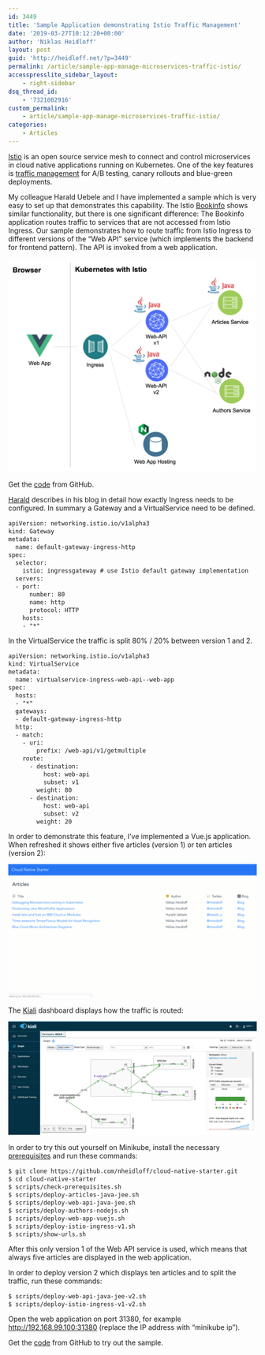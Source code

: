 ```yaml
---
id: 3449
title: 'Sample Application demonstrating Istio Traffic Management'
date: '2019-03-27T10:12:20+00:00'
author: 'Niklas Heidloff'
layout: post
guid: 'http://heidloff.net/?p=3449'
permalink: /article/sample-app-manage-microservices-traffic-istio/
accesspresslite_sidebar_layout:
    - right-sidebar
dsq_thread_id:
    - '7321002916'
custom_permalink:
    - article/sample-app-manage-microservices-traffic-istio/
categories:
    - Articles
---
```


[Istio](https://istio.io/) is an open source service mesh to connect and control microservices in cloud native applications running on Kubernetes. One of the key features is [traffic management](https://istio.io/docs/concepts/traffic-management/) for A/B testing, canary rollouts and blue-green deployments.

My colleague Harald Uebele and I have implemented a sample which is very easy to set up that demonstrates this capability. The Istio [Bookinfo](https://istio.io/docs/examples/bookinfo/) shows similar functionality, but there is one significant difference: The Bookinfo application routes traffic to services that are not accessed from Istio Ingress. Our sample demonstrates how to route traffic from Istio Ingress to different versions of the “Web API” service (which implements the backend for frontend pattern). The API is invoked from a web application.

![image](/assets/img/2019/03/istio-traffic-architecture.png)

Get the [code](https://github.com/nheidloff/cloud-native-starter) from GitHub.

[Harald](https://haralduebele.blog/2019/03/11/managing-microservices-traffic-with-istio/) describes in his blog in detail how exactly Ingress needs to be configured. In summary a Gateway and a VirtualService need to be defined.

```
apiVersion: networking.istio.io/v1alpha3
kind: Gateway
metadata:
  name: default-gateway-ingress-http
spec:
  selector:
    istio: ingressgateway # use Istio default gateway implementation
  servers:
  - port:
      number: 80
      name: http
      protocol: HTTP
    hosts:
    - "*"
```

In the VirtualService the traffic is split 80% / 20% between version 1 and 2.

```
apiVersion: networking.istio.io/v1alpha3
kind: VirtualService
metadata:
  name: virtualservice-ingress-web-api--web-app
spec:
  hosts:
  - "*"
  gateways:
  - default-gateway-ingress-http
  http:
  - match:
    - uri:
        prefix: /web-api/v1/getmultiple 
    route:
      - destination:
          host: web-api
          subset: v1
        weight: 80
      - destination:
          host: web-api
          subset: v2
        weight: 20    
```

In order to demonstrate this feature, I’ve implemented a Vue.js application. When refreshed it shows either five articles (version 1) or ten articles (version 2):

![image](/assets/img/2019/03/istio-traffic-management.gif)

The [Kiali](https://www.kiali.io/) dashboard displays how the traffic is routed:

![image](/assets/img/2019/03/istio-traffic-management-2.png)

In order to try this out yourself on Minikube, install the necessary [prerequisites](https://github.com/nheidloff/cloud-native-starter#deployment) and run these commands:

```
$ git clone https://github.com/nheidloff/cloud-native-starter.git
$ cd cloud-native-starter
$ scripts/check-prerequisites.sh
$ scripts/deploy-articles-java-jee.sh
$ scripts/deploy-web-api-java-jee.sh
$ scripts/deploy-authors-nodejs.sh
$ scripts/deploy-web-app-vuejs.sh
$ scripts/deploy-istio-ingress-v1.sh
$ scripts/show-urls.sh
```

After this only version 1 of the Web API service is used, which means that always five articles are displayed in the web application.

In order to deploy version 2 which displays ten articles and to split the traffic, run these commands:

```
$ scripts/deploy-web-api-java-jee-v2.sh
$ scripts/deploy-istio-ingress-v1-v2.sh
```

Open the web application on port 31380, for example http://192.168.99.100:31380 (replace the IP address with “minikube ip”).

Get the [code](https://github.com/nheidloff/cloud-native-starter) from GitHub to try out the sample.